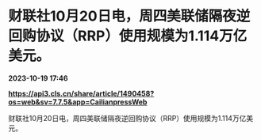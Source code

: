 # 财联社10月20日电，周四美联储隔夜逆回购协议（RRP）使用规模为1.114万亿美元。

**2023-10-19 17:46**

**https://api3.cls.cn/share/article/1490458?os=web&sv=7.7.5&app=CailianpressWeb**

财联社10月20日电，周四美联储隔夜逆回购协议（RRP）使用规模为1.114万亿美元。